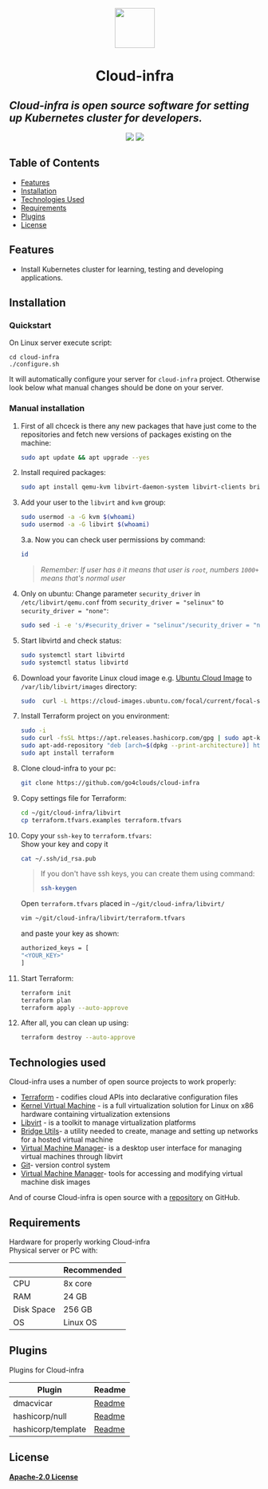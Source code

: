 <p align="center">
  <img src="https://avatars.githubusercontent.com/u/100899821?s=200&v=4"
  width="80" height="80" />
</p>

# <p align="center"> Cloud-infra</p>
## _**Cloud-infra** is open source software for setting up Kubernetes cluster for developers._

[comment]: # (Short text that can be added in future)

<div align="center"> <img src="https://img.shields.io/badge/terraform-%235835CC.svg?style=for-the-badge&logo=terraform&logoColor=white">

<img src="https://img.shields.io/badge/kubernetes-%23326ce5.svg?style=for-the-badge&logo=kubernetes&logoColor=white">
 </div>

## Table of Contents

* [Features](#features)
* [Installation](#installation)
* [Technologies Used](#technologies-used)
* [Requirements](#requirements)
* [Plugins](#plugins)
* [License](#license)

## Features

- Install Kubernetes cluster for learning, testing and developing applications. 

## Installation

### Quickstart

On Linux server execute script:

```shell
cd cloud-infra
./configure.sh
```

It will automatically configure your server for `cloud-infra` project. Otherwise look below what manual changes should be done on your server.

### Manual installation
1. First of all chceck is there any new packages that have just come to the repositories and fetch new versions of packages existing on the machine:
    ```sh
    sudo apt update && apt upgrade --yes
    ```
2. Install required packages:
    ```sh
    sudo apt install qemu-kvm libvirt-daemon-system libvirt-clients bridge-utils virt-manager git-core libguestfs-tools jq
    ```
3. Add your user to the `libvirt` and `kvm` group:
    ```sh
    sudo usermod -a -G kvm $(whoami)
    sudo usermod -a -G libvirt $(whoami)
    ```
    3.a. Now you can check user permissions by command:
    ```sh
    id
    ```
   >_Remember: If user has `0` it means that user is `root`, numbers `1000+` means that's normal user_

4. Only on ubuntu: Change parameter `security_driver` in `/etc/libvirt/qemu.conf` from `security_driver = "selinux"` to `security_driver = "none"`:
    ```sh
    sudo sed -i -e 's/#security_driver = "selinux"/security_driver = "none"/g' /etc/libvirt/qemu.conf
    ```
5. Start libvirtd and check status:
    ```sh
    sudo systemctl start libvirtd
    sudo systemctl status libvirtd
    ```

6. Download your favorite Linux cloud image e.g. [Ubuntu Cloud Image][UbCi] to `/var/lib/libvirt/images` directory:
    ```sh
    sudo  curl -L https://cloud-images.ubuntu.com/focal/current/focal-server-cloudimg-amd64.img --output /var/lib/libvirt/images/focal-server-cloudimg-amd64.img
    ```
    
7.  Install Terraform project on you environment:
    ```sh
    sudo -i
    sudo curl -fsSL https://apt.releases.hashicorp.com/gpg | sudo apt-key add -
    sudo apt-add-repository "deb [arch=$(dpkg --print-architecture)] https://apt.releases.hashicorp.com $(lsb_release -cs) main"
    sudo apt install terraform
    ```
8.  Clone cloud-infra to your pc:
     ```sh
    git clone https://github.com/go4clouds/cloud-infra
    ```
9.  Copy settings file for Terraform:
     ```sh
    cd ~/git/cloud-infra/libvirt
    cp terraform.tfvars.examples terraform.tfvars
    ```  
10. Copy your `ssh-key` to `terraform.tfvars`:  
    Show your key and copy it
    ```sh
    cat ~/.ssh/id_rsa.pub
    ```
    >If you don't have ssh keys, you can create them using command:
    >```sh
    >ssh-keygen
    >```
    Open `terraform.tfvars` placed in `~/git/cloud-infra/libvirt/`

    ```sh
    vim ~/git/cloud-infra/libvirt/terraform.tfvars
    ```
    and paste your key as shown:

    ```sh
    authorized_keys = [
    "<YOUR_KEY>"
    ]
    ```

11. Start Terraform:
    ```sh
    terraform init
    terraform plan
    terraform apply --auto-approve
    ```
12. After all, you can clean up using:
    ```sh
    terraform destroy --auto-approve
    ```
    
## Technologies used

Cloud-infra uses a number of open source projects to work properly:

- [Terraform][TF] - codifies cloud APIs into declarative configuration files
- [Kernel Virtual Machine][KVM] - is a full virtualization solution for Linux on x86 hardware containing virtualization extensions
- [Libvirt][LV] - is a toolkit to manage virtualization platforms
- [Bridge Utils][BU]- a utility needed to create, manage and setting up networks for a hosted virtual machine
- [Virtual Machine Manager][VMM]-  is a desktop user interface for managing virtual machines through libvirt
- [Git][GIT]- version control system
- [Virtual Machine Manager][LGFS]-  tools for accessing and modifying virtual machine disk images

And of course Cloud-infra is open source with a [repository][repo] on GitHub.

## Requirements

Hardware for properly working Cloud-infra  
Physical server or PC with:

|  | Recommended |
| ------ | ------ |
| CPU | 8x core|
| RAM | 24 GB |
| Disk Space |  256 GB |
| OS | Linux OS |

## Plugins

Plugins for Cloud-infra  

|Plugin  | Readme |
| ------ | ------ |
| dmacvicar | [Readme][dma]|
| hashicorp/null | [Readme][null] |
| hashicorp/template |  [Readme][tmpl] |

## License

**[Apache-2.0 License][License]**

[//]: # (These are reference links used in the body)

   [UbCi]: <https://cloud-images.ubuntu.com/>
   [TF]: <https://www.terraform.io>
   [KVM]: <https://phoenixnap.com/kb/ubuntu-install-kvm>
   [repo]: <https://github.com/go4clouds/cloud-infra>
   [LV]: <https://libvirt.org>
   [BU]: <https://www.linuxfromscratch.org/blfs/view/cvs/basicnet/bridge-utils.html>
   [VMM]: <https://virt-manager.org>
   [GIT]: <https://git-scm.com/about>
   [LGFS]: <https://libguestfs.org>
   [License]: <https://github.com/go4clouds/cloud-infra/blob/main/LICENSE>

   [dma]: <https://registry.terraform.io/providers/dmacvicar/libvirt/latest/docs>
   [null]: <https://registry.terraform.io/providers/hashicorp/null/latest/docs>
   [tmpl]: <https://registry.terraform.io/providers/hashicorp/template/latest/docs>
